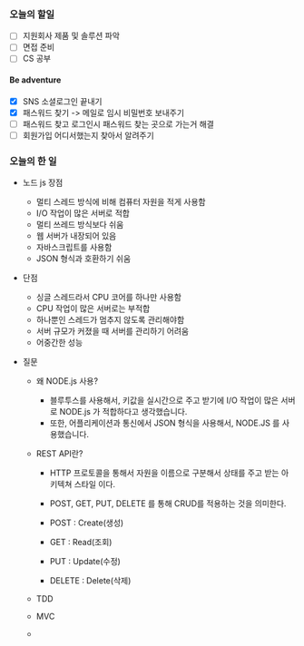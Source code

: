 ### 오늘의 할일

- [ ] 지원회사 제품 및 솔루션 파악
- [ ] 면접 준비
- [ ] CS 공부

#### Be adventure

- [x] SNS 소셜로그인 끝내기
- [x] 패스워드 찾기 -> 메일로 임시 비밀번호 보내주기
- [ ] 패스워드 찾고 로그인시 패스워드 찾는 곳으로 가는거 해결
- [ ] 회원가입 어디서했는지 찾아서 알려주기

### 오늘의 한 일

- 노드 js 장점
    - 멀티 스레드 방식에 비해 컴퓨터 자원을 적게 사용함
    - I/O 작업이 많은 서버로 적합
    - 멀티 쓰레드 방식보다 쉬움
    - 웹 서버가 내장되어 있음
    - 자바스크립트를 사용함
    - JSON 형식과 호환하기 쉬움

- 단점
    - 싱글 스레드라서 CPU 코어를 하나만 사용함
    - CPU 작업이 많은 서버로는 부적합
    - 하나뿐인 스레드가 멈추지 않도록 관리해야함
    - 서버 규모가 커졌을 때 서버를 관리하기 어려움
    - 어중간한 성능

- 질문
    - 왜 NODE.js 사용?
        - 블루투스를 사용해서, 키값을 실시간으로 주고 받기에 I/O 작업이 많은 서버로 NODE.js 가 적합하다고 생각했습니다.
        - 또한, 어플리케이션과 통신에서 JSON 형식을 사용해서, NODE.JS 를 사용했습니다.
    
    - REST API란?
        - HTTP 프로토콜을 통해서 자원을 이름으로 구분해서 상태를 주고 받는 아키텍쳐 스타일 이다.
        - POST, GET, PUT, DELETE 를 통해 CRUD를 적용하는 것을 의미한다.

        - POST : Create(생성)
        - GET : Read(조회)
        - PUT : Update(수정)
        - DELETE : Delete(삭제)

    - TDD

    - MVC

    - 

    